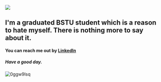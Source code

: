 
![](https://user-images.githubusercontent.com/82121272/216679956-89e9386d-9861-4e6d-ab5a-5b44add2a8a1.gif)

## I'm a graduated BSTU student which is a reason to hate myself. There is nothing more to say about it.

#### You can reach me out by [LinkedIn](https://www.linkedin.com/in/stepan-rudakovsky-9277251ba/)
##### Have a good day.

![0ggw9lsq](https://user-images.githubusercontent.com/82121272/216682603-3ea73715-6851-4ddd-9cb0-ad01cea70158.gif)

